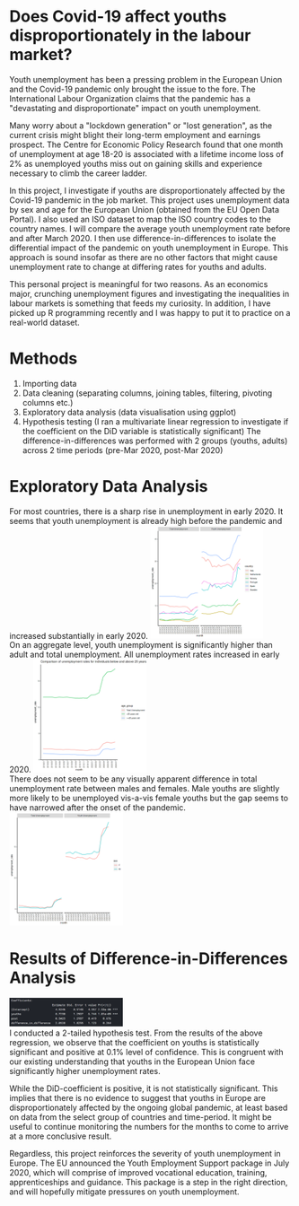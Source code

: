 # Does Covid-19 affect youths disproportionately in the labour market?

Youth unemployment has been a pressing problem in the European Union and the Covid-19 pandemic only brought the issue to the fore. The International Labour Organization claims that the pandemic has a "devastating and disproportionate" impact on youth unemployment.

Many worry about a "lockdown generation" or "lost generation", as the current crisis might blight their long-term employment and earnings prospect. The Centre for Economic Policy Research found that one month of unemployment at age 18-20 is associated with a lifetime income loss of 2% as unemployed youths miss out on gaining skills and experience necessary to climb the career ladder.

In this project, I investigate if youths are disproportionately affected by the Covid-19 pandemic in the job market. This project uses unemployment data by sex and age for the European Union (obtained from the EU Open Data Portal). I also used an ISO dataset to map the ISO country codes to the country names. I will compare the average youth unemployment rate before and after March 2020. I then use difference-in-differences to isolate the differential impact of the pandemic on youth unemployment in Europe. This approach is sound insofar as there are no other factors that might cause unemployment rate to change at differing rates for youths and adults.

This personal project is meaningful for two reasons. As an economics major, crunching unemployment figures and investigating the inequalities in labour markets is something that feeds my curiosity. In addition, I have picked up R programming recently and I was happy to put it to practice on a real-world dataset.

# Methods
1) Importing data
2) Data cleaning (separating columns, joining tables, filtering, pivoting columns etc.)
3) Exploratory data analysis (data visualisation using ggplot)
4) Hypothesis testing (I ran a multivariate linear regression to investigate if the coefficient on the DiD variable is statistically significant)
The difference-in-differences was performed with 2 groups (youths, adults) across 2 time periods (pre-Mar 2020, post-Mar 2020)

# Exploratory Data Analysis
For most countries, there is a sharp rise in unemployment in early 2020. It seems that youth unemployment is already high before the pandemic and increased substantially in early 2020.
<img src="images/unemployment_by_country.png" width="40%"><br>
On an aggregate level, youth unemployment is significantly higher than adult and total unemployment. All unemployment rates increased in early 2020.
<img src="images/unemployment_by_age.png" width="40%"><br>
There does not seem to be any visually apparent difference in total unemployment rate between males and females. Male youths are slightly more likely to be unemployed vis-a-vis female youths but the gap seems to have narrowed after the onset of the pandemic.
<img src="images/unemployment_by_gender.png" width="40%"><br>

# Results of Difference-in-Differences Analysis
<img src="images/diff_in_diff_results.png" width="40%"><br>
I conducted a 2-tailed hypothesis test. From the results of the above regression, we observe that the coefficient on youths is statistically significant and positive at 0.1% level of confidence. This is congruent with our existing understanding that youths in the European Union face significantly higher unemployment rates.

While the DiD-coefficient is positive, it is not statistically significant. This implies that there is no evidence to suggest that youths in Europe are disproportionately affected by the ongoing global pandemic, at least based on data from the select group of countries and time-period. It might be useful to continue monitoring the numbers for the months to come to arrive at a more conclusive result.

Regardless, this project reinforces the severity of youth unemployment in Europe. The EU announced the Youth Employment Support package in July 2020, which will comprise of improved vocational education, training, apprenticeships and guidance. This package is a step in the right direction, and will hopefully mitigate pressures on youth unemployment.
